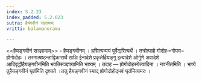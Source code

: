 ```yaml
---
index: 5.2.23
index_padded: 5.2.023
sutra: हैयंगवीनं संज्ञायाम्
vritti: balamanorama

---
```

<<हैयङ्गवीनं सञ्ज्ञायाम्>> - हैयङ्गवीनम् । ह्रसित्यव्ययं पूर्वेद्यरित्यर्थे । तत्रोत्पन्नो गोदोहः=गोपयः-ह्रोगोदोहः । तस्मात्षष्ठन्ताद्विकारार्थे खञि ईनादेशे प्रकृतेर्हियङ्गु इत्यादेशे ओर्गुणे अवादेशे आदिवृद्धौहैयङ्गवीन॑मिति भवतिसञ्ज्ञायामिति भाष्यम् । तदाह — ह्रोगोदोहस्येत्यादिना । नवनीतमिति । भाष्ये तुहैयङ्गवीनं घृत॑मिति दृश्यते ।तत्तु हैयङ्गवीनं स्याद् ह्रोगोदोहोद्भवं घृत॑मित्यमरः । 